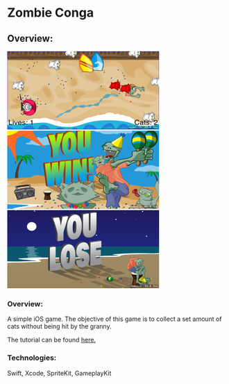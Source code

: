 # Zombie Conga

## Overview:

<img src="https://github.com/dschrijn/SpriteKit/blob/master/ZombieConga/images/zc1.jpg" width="350" height="180"> <img src="https://github.com/dschrijn/SpriteKit/blob/master/ZombieConga/images/zc3.png" width="350" height="180"> <img src="https://github.com/dschrijn/SpriteKit/blob/master/ZombieConga/images/zc2.png" width="350" height="180">

### Overview:

A simple iOS game. The objective of this game is to collect a set amount of cats without being hit by the granny. 

The tutorial can be found [here.](https://store.raywenderlich.com/products/2d-apple-games-by-tutorials)

### Technologies:

Swift, Xcode, SpriteKit, GameplayKit